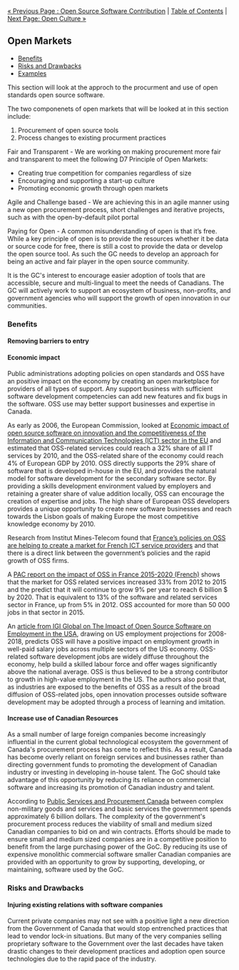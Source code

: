 [« Previous Page : Open Source Software Contribution](4_Open_Source_Software_Contribution.md) | [Table of Contents](../README.md#table-of-contents) | [Next Page: Open Culture »](6_Open_Culture.md)

## Open Markets

- [Benefits](#benefits)
- [Risks and Drawbacks](#risks-and-drawbacks)
- [Examples](#examples)

This section will look at the approch to the procurment and use of open standards open source software.

The two componenets of open markets that will be looked at in this section include:

1. Procurement of open source tools
2. Process changes to existing procurment practices

Fair and Transparent - We are working on making procurement more fair and transparent to meet the following D7 Principle of Open Markets:

- Creating true competition for companies regardless of size
- Encouraging and supporting a start-up culture
- Promoting economic growth through open markets

Agile and Challenge based - We are achieving this in an agile manner using a new open procurement process, short challenges and iterative projects, such as with the open-by-default pilot portal

Paying for Open - A common misunderstanding of open is that it’s free. While a key principle of open is to provide the resources whether it be data or source code for free, there is still a cost to provide the data or develop the open source tool. As such the GC needs to develop an approach for being an active and fair player in the open source community.

It is the GC's interest to encourage easier adoption of tools that are accessible, secure and multi-lingual to meet the needs of Canadians. The GC will actively work to support an ecosystem of business, non-profits, and government agencies who will support the growth of open innovation in our communities.

### Benefits

#### Removing barriers to entry

#### Economic impact

Public administrations adopting policies on open standards and OSS have an positive impact on the economy by creating an open marketplace for providers of all types of support. Any support business with sufficient software development competencies can add new features and fix bugs in the software. OSS use may better support businesses and expertise in Canada.

As early as 2006, the European Commission, looked at [Economic impact of open source software on innovation and the competitiveness of the Information and Communication Technologies (ICT) sector in the EU](http://arquivo.pt/wayback/20170901141650/http://www.english.umic.pt/images/stories/2006-11-20-flossimpact.pdf) and estimated that OSS-related services could reach a 32% share of all IT services by 2010, and the OSS-related share of the economy could reach 4% of European GDP by 2010. OSS directly supports the 29% share of software that is developed in-house in the EU, and provides the natural model for software development for the secondary software sector. By providing a skills development environment valued by employers and retaining a greater share of value addition locally, OSS can encourage the creation of expertise and jobs. The high share of European OSS developers provides a unique opportunity to create new software businesses and reach towards the Lisbon goals of making Europe the most competitive knowledge economy by 2010.

Research from Institut Mines-Telecom found that [France’s policies on OSS are helping to create a market for French ICT service providers](https://joinup.ec.europa.eu/news/frances-open-source-policy) and that there is a direct link between the government’s policies and the rapid growth of OSS firms.

A [PAC report on the impact of OSS in France 2015-2020 (French)](http://www.datapressepremium.com/rmdiff/2006091/Etude_PAC_Logiciels_libres_18NOV15.pdf) shows that the market for OSS related services increased 33% from 2012 to 2015 and the predict that it will continue to grow 9% per year to reach 6 billion $ by 2020. That is equivalent to 13% of the software and related services sector in France, up from 5% in 2012. OSS accounted for more than 50 000 jobs in that sector in 2015.

An [article from IGI Global on The Impact of Open Source Software on Employment in the USA](http://www.igi-global.com/article/open-growth/104678), drawing on US employment projections for 2008-2018, predicts OSS will have a positive impact on employment growth in well-paid salary jobs across multiple sectors of the US economy. OSS-related software development jobs are widely diffuse throughout the economy, help build a skilled labour force and offer wages significantly above the national average. OSS is thus believed to be a strong contributor to growth in high-value employment in the US. The authors also posit that, as industries are exposed to the benefits of OSS as a result of the broad diffusion of OSS-related jobs, open innovation processes outside software development may be adopted through a process of learning and imitation.

#### Increase use of Canadian Resources

As a small number of large foreign companies become increasingly influential in the current global technological ecosystem the government of Canada's procurement process has come to reflect this. As a result, Canada has become overly reliant on foreign services and businesses rather than directing government funds to promoting the development of Canadian industry or investing in developing in-house talent. The GoC should take advantage of this opportunity by reducing its reliance on commercial software and increasing its promotion of Canadian industry and talent.

According to [Public Services and Procurement Canada](https://www.tpsgc-pwgsc.gc.ca/apropos-about/rspnsblt-ccntblt-eng.html) between complex non-military goods and services and basic services the government spends approximately 6 billion dollars. The complexity of the government's procurement process reduces the viability of small and medium sized Canadian companies to bid on and win contracts. Efforts should be made to ensure small and medium sized companies are in a competitive position to benefit from the large purchasing power of the GoC. By reducing its use of expensive monolithic commercial software smaller Canadian companies are provided with an opportunity to grow by supporting, developing, or maintaining, software used by the GoC.

### Risks and Drawbacks

#### Injuring existing relations with software companies

Current private companies may not see with a positive light a new direction from the Government of Canada that would stop entrenched practices that lead to vendor lock-in situations. But many of the very companies selling proprietary software to the Government over the last decades have taken drastic changes to their development practices and adoption open source technologies due to the rapid pace of the industry.
